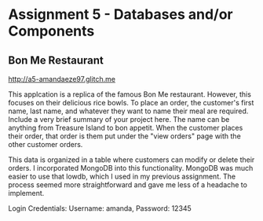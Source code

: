 Assignment 5 - Databases and/or Components
===

## Bon Me Restaurant

http://a5-amandaeze97.glitch.me

This applcation is a replica of the famous Bon Me restaurant. However, this focuses on their delicious rice bowls. 
To place an order, the customer's first name, last name, and whatever they want to name their meal are required. 
Include a very brief summary of your project here. The name can be anything from Treasure Island to bon appetit. 
When the customer places their order, that order is them put under the "view orders" page with the other customer 
orders. 

This data is organized in a table where customers can modify or delete their orders. I incorporated MongoDB into
this functionality. MongoDB was much easier to use that lowdb, which I used in my previous assignment. The process
seemed more straightforward and gave me less of a headache to implement.

Login Credentials:
Username: amanda,
Password: 12345